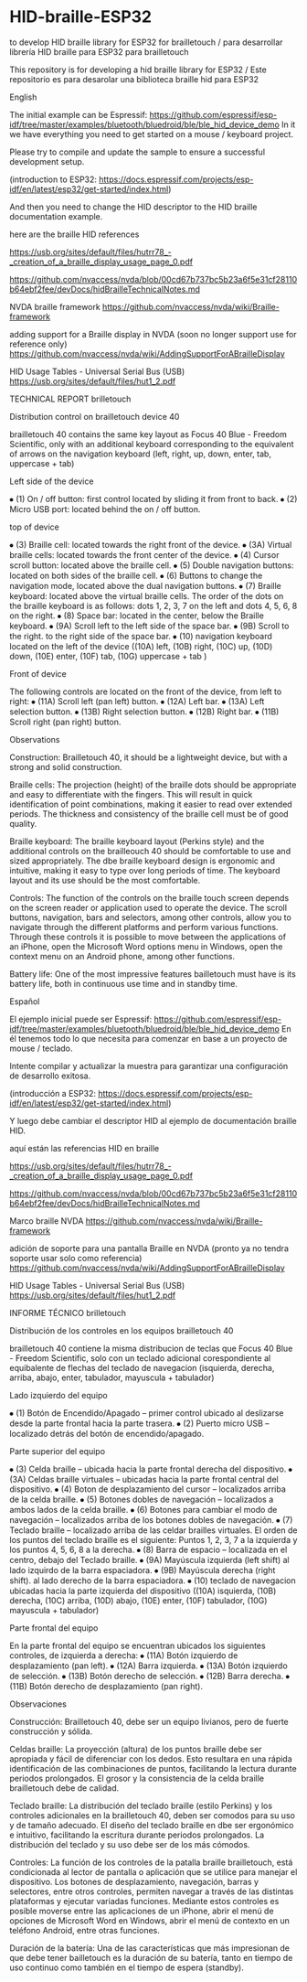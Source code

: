 # HID-braille-ESP32
to develop HID braille library for ESP32 for brailletouch / para desarrollar librería HID braille para ESP32 para brailletouch

This repository is for developing a hid braille library for ESP32 /  Este repositorio es para desarolar una biblioteca braille hid para ESP32

English

The initial example can be Espressif:
https://github.com/espressif/esp-idf/tree/master/examples/bluetooth/bluedroid/ble/ble_hid_device_demo
In it we have everything you need to get started on a mouse / keyboard project.

Please try to compile and update the sample to ensure a successful development setup.

(introduction to ESP32: https://docs.espressif.com/projects/esp-idf/en/latest/esp32/get-started/index.html)

And then you need to change the HID descriptor to the HID braille documentation example.


here are the braille HID references

https://usb.org/sites/default/files/hutrr78_-_creation_of_a_braille_display_usage_page_0.pdf

https://github.com/nvaccess/nvda/blob/00cd67b737bc5b23a6f5e31cf28110b64ebf2fee/devDocs/hidBrailleTechnicalNotes.md

NVDA braille framework https://github.com/nvaccess/nvda/wiki/Braille-framework

adding support for a Braille display in NVDA (soon no longer support use for reference only) https://github.com/nvaccess/nvda/wiki/AddingSupportForABrailleDisplay

HID Usage Tables - Universal Serial Bus (USB) https://usb.org/sites/default/files/hut1_2.pdf


TECHNICAL REPORT brilletouch

Distribution control on brailletouch device 40

brailletouch 40 contains the same key layout as Focus 40 Blue - Freedom Scientific, only with an additional keyboard corresponding to the equivalent of arrows on the navigation keyboard (left, right, up, down, enter, tab, uppercase + tab)



Left side of the device

⦁ (1) On / off button: first control located by sliding it from front to back.
⦁ (2) Micro USB port: located behind the on / off button.


top of device

⦁ (3) Braille cell: located towards the right front of the device.
⦁ (3A) Virtual braille cells: located towards the front center of the device.
⦁ (4) Cursor scroll button: located above the braille cell.
⦁ (5) Double navigation buttons: located on both sides of the braille cell.
⦁ (6) Buttons to change the navigation mode, located above the dual navigation buttons.
⦁ (7) Braille keyboard: located above the virtual braille cells. The order of the dots on the braille keyboard is as follows: dots 1, 2, 3, 7 on the left and dots 4, 5, 6, 8 on the right.
⦁ (8) Space bar: located in the center, below the Braille keyboard.
⦁ (9A) Scroll left to the left side of the space bar.
⦁ (9B) Scroll to the right. to the right side of the space bar.
⦁ (10) navigation keyboard located on the left of the device ((10A) left, (10B) right, (10C) up, (10D) down, (10E) enter, (10F) tab, (10G) uppercase + tab )

Front of device

The following controls are located on the front of the device, from left to right:
⦁ (11A) Scroll left (pan left) button.
⦁ (12A) Left bar.
⦁ (13A) Left selection button.
⦁ (13B) Right selection button.
⦁ (12B) Right bar.
⦁ (11B) Scroll right (pan right) button.

Observations

Construction: Brailletouch 40, it should be a lightweight device, but with a strong and solid construction.

Braille cells: The projection (height) of the braille dots should be appropriate and easy to differentiate with the fingers. This will result in quick identification of point combinations, making it easier to read over extended periods. The thickness and consistency of the braille cell must be of good quality.

Braille keyboard: The braille keyboard layout (Perkins style) and the additional controls on the brailleouch 40 should be comfortable to use and sized appropriately. The dbe braille keyboard design is ergonomic and intuitive, making it easy to type over long periods of time. The keyboard layout and its use should be the most comfortable.

Controls: The function of the controls on the braille touch screen depends on the screen reader or application used to operate the device. The scroll buttons, navigation, bars and selectors, among other controls, allow you to navigate through the different platforms and perform various functions. Through these controls it is possible to move between the applications of an iPhone, open the Microsoft Word options menu in Windows, open the context menu on an Android phone, among other functions.

Battery life: One of the most impressive features bailletouch must have is its battery life, both in continuous use time and in standby time.


Español

El ejemplo inicial puede ser Espressif:
https://github.com/espressif/esp-idf/tree/master/examples/bluetooth/bluedroid/ble/ble_hid_device_demo
En él tenemos todo lo que necesita para comenzar en base a un proyecto de mouse / teclado.

Intente compilar y actualizar la muestra para garantizar una configuración de desarrollo exitosa.

(introducción a ESP32: https://docs.espressif.com/projects/esp-idf/en/latest/esp32/get-started/index.html)

Y luego debe cambiar el descriptor HID al ejemplo de documentación braille HID.


aquí están las referencias HID en braille

https://usb.org/sites/default/files/hutrr78_-_creation_of_a_braille_display_usage_page_0.pdf

https://github.com/nvaccess/nvda/blob/00cd67b737bc5b23a6f5e31cf28110b64ebf2fee/devDocs/hidBrailleTechnicalNotes.md

Marco braille NVDA https://github.com/nvaccess/nvda/wiki/Braille-framework

adición de soporte para una pantalla Braille  en NVDA (pronto ya no tendra soporte usar solo como referencia) https://github.com/nvaccess/nvda/wiki/AddingSupportForABrailleDisplay

HID Usage Tables - Universal Serial Bus (USB) https://usb.org/sites/default/files/hut1_2.pdf




INFORME TÉCNICO brilletouch

Distribución de los controles en los equipos brailletouch 40 

brailletouch 40 contiene la misma distribucion de teclas que  Focus 40 Blue - Freedom Scientific, solo con un teclado adicional corespondiente al equibalente de flechas del teclado de navegacion (isquierda, derecha, arriba, abajo, enter, tabulador, mayuscula + tabulador)



Lado izquierdo del equipo

⦁	(1) Botón de Encendido/Apagado – primer control ubicado al deslizarse desde la parte frontal hacia la parte trasera.
⦁	(2) Puerto micro USB – localizado detrás del botón de encendido/apagado.


Parte superior del equipo

⦁	(3) Celda braille – ubicada hacia la parte frontal derecha del dispositivo.
⦁	(3A) Celdas braille virtuales – ubicadas hacia la parte frontal central del dispositivo.
⦁	(4) Boton de desplazamiento del cursor – localizados arriba de la celda braille.
⦁	(5) Botones dobles de navegación – localizados a ambos lados de la celda braille.
⦁	(6) Botones para cambiar el modo de navegación – localizados arriba de los botones dobles de navegación.
⦁	(7) Teclado braille – localizado arriba de las celdar brailles virtuales. El orden de los puntos del teclado braille es el siguiente: Puntos 1, 2, 3, 7 a la izquierda y los puntos 4, 5, 6, 8 a la derecha.
⦁	(8) Barra de espacio – localizada en el centro, debajo del Teclado braille.
⦁	(9A) Mayúscula izquierda (left shift) al lado izquirdo de la barra espaciadora.
⦁	(9B) Mayúscula derecha (right shift). al lado derecho de la barra espaciadora.
⦁	(10) teclado de navegacion ubicadas hacia la parte izquierda del dispositivo ((10A) isquierda, (10B) derecha, (10C) arriba, (10D) abajo, (10E) enter, (10F) tabulador, (10G) mayuscula + tabulador)

Parte frontal del equipo

En la parte frontal del equipo se encuentran ubicados los siguientes controles, de izquierda a derecha:
⦁	(11A) Botón izquierdo de desplazamiento (pan left).
⦁	(12A) Barra izquierda.
⦁	(13A) Botón izquierdo de selección.
⦁	(13B) Botón derecho de selección.
⦁	(12B) Barra derecha.
⦁	(11B) Botón derecho de desplazamiento (pan right).

Observaciones

Construcción: Brailletouch 40, debe ser un equipo livianos, pero de fuerte construcción y sólida.

Celdas braille: La proyección (altura) de los puntos braille debe ser apropiada y fácil de diferenciar con los dedos. Esto resultara en una rápida identificación de las combinaciones de puntos, facilitando la lectura durante periodos prolongados. El grosor y la consistencia de la celda braille brailletouch debe de calidad.

Teclado braille: La distribución del teclado braille (estilo Perkins) y los controles adicionales en la brailletouch 40, deben ser comodos para su uso y de tamaño adecuado. El diseño del teclado braille en dbe ser ergonómico e intuitivo, facilitando la escritura durante periodos prolongados. La distribución del teclado y su uso debe ser de los más cómodos.

Controles: La función de los controles de la patalla braille brailletouch, está condicionada al lector de pantalla o aplicación que se utilice para manejar el dispositivo. Los botones de desplazamiento, navegación, barras y selectores, entre otros controles, permiten navegar a través de las distintas plataformas y ejecutar variadas funciones. Mediante estos controles es posible moverse entre las aplicaciones de un iPhone, abrir el menú de opciones de Microsoft Word en Windows, abrir el menú de contexto en un teléfono Android, entre otras funciones. 

Duración de la batería: Una de las características que más impresionan de que debe tener bailletouch es la duración de su batería, tanto en tiempo de uso continuo como también en el tiempo de espera (standby).











